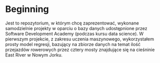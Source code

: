 # Beginning
Jest to repozytorium, w którym chcę zaprezentować, wykonane samodzielnie projekty w oparciu o bazy danych udostępnione przez Software Development Academy (podczas kursu data science).
W pierwszym projekcie, z zakresu uczenia maszynowego, wykorzystałem prosty model regresji, bazujący na zbiorze danych na temat ilość przejazdów rowerowych przez cztery mosty znajdujące się na cieśninie East River w Nowym Jorku.
